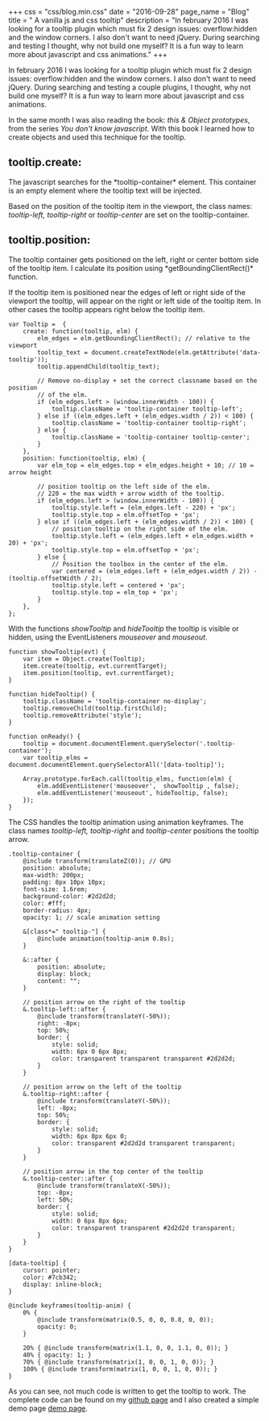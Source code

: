 +++
css = "css/blog.min.css"
date = "2016-09-28"
page_name = "Blog"
title = " A vanilla js and css tooltip"
description = "In february 2016 I was looking for a tooltip plugin which must fix 2 design issues: overflow:hidden and the window corners. I also don't want to need jQuery. During searching and testing I thought, why not build one myself? It is a fun way to learn more about javascript and css animations."
+++

In february 2016 I was looking for a tooltip plugin which must fix 2 design
issues: overflow:hidden and the window corners. I also don't want to need jQuery.
During searching and testing a couple plugins, I thought, why not build one myself?
It is a fun way to learn more about javascript and css animations.

In the same month I was also reading the book: *this & Object prototypes*, from
the series *You don't know javascript*. With this book I learned how to create
objects and used this technique for the tooltip.

<h2>tooltip.create:</h2>
The javascript searches for the *tooltip-container* element.
This container is an empty element where the tooltip text will be injected.

Based on the position of the tooltip item in the viewport, the class names:
*tooltip-left, tooltip-right* or *tooltip-center* are set on the tooltip-container.

<h2>tooltip.position:</h2>
The tooltip container gets positioned on the left, right or center bottom side
of the tooltip item. I calculate its position using *getBoundingClientRect()* function.

If the tooltip item is positioned near the edges of left or right side of the viewport
the tooltip, will appear on the right or left side of the tooltip item. In
other cases the tooltip appears right below the tooltip item.

<pre class="language-js" rel="Javascript"><code><span class="function-label">var</span> <span class="variable">Tooltip</span> =  {
    <span class="property">create:</span> <span class="function-label">function</span>(tooltip, elm) {
        <span class="variable">elm_edges</span> = <span class="variable">elm</span>.getBoundingClientRect(); <span class="comment">// relative to the viewport</span>
        <span class="variable">tooltip_text</span> = document.createTextNode(<span class="variable">elm</span>.getAttribute(<span class="selector">'data-tooltip'</span>));
        <span class="variable">tooltip</span>.appendChild(<span class="variable">tooltip_text</span>);

        <span class="comment">// Remove no-display + set the correct classname based on the position
        // of the elm.</span>
        <span class="function-label">if</span> (<span class="variable">elm_edges</span>.<span class="type">left</span> > (<span class="type">window</span>.<span class="type">innerWidth</span> - 100)) {
            <span class="variable">tooltip</span>.<span class="type">className</span> = <span class="selector">'tooltip-container tooltip-left'</span>;
        } <span class="function-label">else if</span> ((<span class="variable">elm_edges</span>.<span class="type">left</span> + (<span class="variable">elm_edges</span>.<span class="type">width</span> / 2)) < 100) {
            <span class="variable">tooltip</span>.<span class="type">className</span> = <span class="selector">'tooltip-container tooltip-right'</span>;
        } <span class="function-label">else</span> {
            <span class="variable">tooltip</span>.<span class="type">className</span> = <span class="selector">'tooltip-container tooltip-center'</span>;
        }
    },
    <span class="property">position:</span> <span class="function-label">function</span>(tooltip, elm) {
        <span class="function-label">var</span> <span class="variable">elm_top</span> = <span class="variable">elm_edges</span>.<span class="type">top</span> + <span class="variable">elm_edges</span>.<span class="type">height</span> + 10; <span class="comment">// 10 = arrow height</span>

        <span class="comment">// position tooltip on the left side of the elm.
        // 220 = the max width + arrow width of the tooltip.</span>
        <span class="function-label">if</span> (<span class="variable">elm_edges</span>.<span class="type">left</span> > (<span class="type">window</span>.<span class="type">innerWidth</span> - 100)) {
            <span class="variable">tooltip</span>.<span class="type">style</span>.<span class="type">left</span> = (<span class="variable">elm_edges</span>.<span class="type">left</span> - 220) + <span class="unit">'px'</span>;
            <span class="variable">tooltip</span>.<span class="type">style</span>.<span class="type">top</span> = <span class="variable">elm</span>.<span class="type">offsetTop</span> + <span class="unit">'px'</span>;
        } <span class="function-label">else if</span> ((<span class="variable">elm_edges</span>.<span class="type">left</span> + (<span class="variable">elm_edges</span>.<span class="type">width</span> / 2)) < 100) {
            <span class="comment">// position tooltip on the right side of the elm.</span>
            <span class="variable">tooltip</span>.<span class="type">style</span>.<span class="type">left</span> = (<span class="variable">elm_edges</span>.<span class="type">left</span> + <span class="variable">elm_edges</span>.<span class="type">width</span> + 20) + <span class="unit">'px'</span>;
            <span class="variable">tooltip</span>.<span class="type">style</span>.<span class="type">top</span> = <span class="variable">elm</span>.<span class="type">offsetTop</span> + <span class="unit">'px'</span>;
        } <span class="function-label">else</span> {
            <span class="comment">// Position the toolbox in the center of the elm.</span>
            <span class="function-label">var</span> <span class="variable">centered</span> = (<span class="variable">elm_edges</span>.<span class="type">left</span> + (<span class="variable">elm_edges</span>.<span class="type">width</span> / 2)) - (<span class="variable">tooltip</span>.<span class="type">offsetWidth</span> / 2);
            <span class="variable">tooltip</span>.<span class="type">style</span>.<span class="type">left</span> = <span class="variable">centered</span> + <span class="unit">'px'</span>;
            <span class="variable">tooltip</span>.<span class="type">style</span>.<span class="type">top</span> = <span class="variable">elm_top</span> + <span class="unit">'px'</span>;
        }
    },
};
</code></pre>

With the functions *showTooltip* and *hideTooltip* the tooltip is visible or
hidden, using the EventListeners *mouseover* and *mouseout*.

<pre rel="Javascript" class="language-js"><code><span class="function-label">function</span> <span class="property">showTooltip</span>(evt) {
    <span class="function-label">var</span> <span class="variable">item</span> = Object.create(<span class="variable">Tooltip</span>);
    <span class="variable">item</span>.<span class="property">create</span>(<span class="variable">tooltip</span>, evt.currentTarget);
    <span class="variable">item</span>.<span class="property">position</span>(<span class="variable">tooltip</span>, evt.currentTarget);
}

<span class="function-label">function</span> <span class="property">hideTooltip</span>() {
    <span class="variable">tooltip</span>.<span class="type">className</span> = <span class="selector">'tooltip-container no-display'</span>;
    <span class="variable">tooltip</span>.removeChild(<span class="variable">tooltip</span>.firstChild);
    <span class="variable">tooltip</span>.removeAttribute(<span class="selector">'style'</span>);
}

<span class="function-label">function</span> <span class="property">onReady</span>() {
    <span class="variable">tooltip</span> = document.documentElement.querySelector(<span class="selector">'.tooltip-container'</span>);
    <span class="function-label">var</span> <span class="variable">tooltip_elms</span> = document.documentElement.querySelectorAll(<span class="selector">'[data-tooltip]'</span>);

    Array.prototype.forEach.call(tooltip_elms, function(elm) {
        <span class="variable">elm</span>.addEventListener(<span class="selector">'mouseover'</span>,  showTooltip , false);
        <span class="variable">elm</span>.addEventListener(<span class="selector">'mouseout'</span>, hideTooltip, false);
    });
}
</code></pre>

The CSS handles the tooltip animation using animation keyframes.
The class names *tooltip-left, tooltip-right* and *tooltip-center* positions the
tooltip arrow.

<pre class="language-scss" rel="SCSS"><code><span class="selector">.tooltip-container</span> {
    <span class="include">@include transform(translateZ(0))</span>; <span class="comment">// GPU</span>
    <span class="property">position</span>: absolute;
    <span class="property">max-width</span>: 200px;
    <span class="property">padding</span>: 8px 10px 10px;
    <span class="property">font-size</span>: 1.6rem;
    <span class="property">background-color</span>: #2d2d2d;
    <span class="property">color</span>: #fff;
    <span class="property">border-radius</span>: 4px;
    <span class="property">opacity</span>: 1; <span class="comment">// scale animation setting</span>

    &<span class="selector">[class*=" tooltip-"]</span> {
        <span class="include">@include animation(tooltip-anim 0.8s)</span>;
    }

    &<span class="selector">::after</span> {
        <span class="property">position</span>: absolute;
        <span class="property">display</span>: block;
        <span class="property">content</span>: "";
    }

    <span class="comment">// position arrow on the right of the tooltip</span>
    &<span class="selector">.tooltip-left::after</span> {
        <span class="include">@include transform(translateY(-50%))</span>;
        <span class="property">right</span>: -8px;
        <span class="property">top</span>: 50%;
        <span class="property">border</span>: {
            <span class="property">style</span>: solid;
            <span class="property">width</span>: 6px 0 6px 8px;
            <span class="property">color</span>: transparent transparent transparent #2d2d2d;
        }
    }

    <span class="comment">// position arrow on the left of the tooltip</span>
    &<span class="selector">.tooltip-right::after</span> {
        <span class="include">@include transform(translateY(-50%))</span>;
        <span class="property">left</span>: -8px;
        <span class="property">top</span>: 50%;
        <span class="property">border</span>: {
            <span class="property">style</span>: solid;
            <span class="property">width</span>: 6px 8px 6px 0;
            <span class="property">color</span>: transparent #2d2d2d transparent transparent;
        }
    }

    <span class="comment">// position arrow in the top center of the tooltip</span>
    &<span class="selector">.tooltip-center::after</span> {
        <span class="include">@include transform(translateX(-50%))</span>;
        <span class="property">top</span>: -8px;
        <span class="property">left</span>: 50%;
        <span class="property">border</span>: {
            <span class="property">style</span>: solid;
            <span class="property">width</span>: 0 6px 8px 6px;
            <span class="property">color</span>: transparent transparent #2d2d2d transparent;
        }
    }
}

<span class="selector">[data-tooltip]</span> {
    <span class="property">cursor</span>: pointer;
    <span class="property">color</span>: #7cb342;
    <span class="property">display</span>: inline-block;
}

@include keyframes(tooltip-anim) {
    0% {
        <span class="include">@include transform(matrix(0.5, 0, 0, 0.8, 0, 0))</span>;
        <span class="property">opacity</span>: 0;
    }

    20% { <span class="include">@include transform(matrix(1.1, 0, 0, 1.1, 0, 0))</span>; }
    40% { <span class="property">opacity</span>: 1; }
    70% { <span class="include">@include transform(matrix(1, 0, 0, 1, 0, 0))</span>; }
    100% { <span class="include">@include transform(matrix(1, 0, 0, 1, 0, 0))</span>; }
}</code></pre>

As you can see, not much code is written to get the tooltip to work. The complete
code can be found on my <a href="https://github.com/mirelvt/js-css-tooltip">github page</a>
and I also created a simple demo page <a href="http://www.mirellavanteulingen.nl/demos/tooltip/">demo page</a>.
